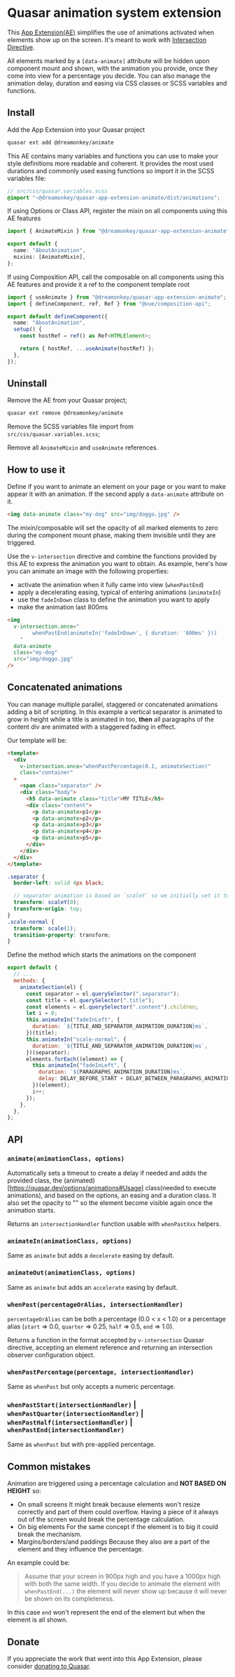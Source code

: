 # Quasar animation system extension

This [App Extension(AE)](https://quasar.dev/app-extensions/introduction) simplifies the use of animations activated when elements show up on the screen.
It's meant to work with [Intersection Directive](https://quasar.dev/vue-components/intersection#Introduction).

All elements marked by a `[data-animate]` attribute will be hidden upon component mount and shown, with the animation you provide, once they come into view for a percentage you decide. You can also manage the animation delay, duration and easing via CSS classes or SCSS variables and functions.

## Install

Add the App Extension into your Quasar project

```bash
quasar ext add @dreamonkey/animate
```

This AE contains many variables and functions you can use to make your style definitions more readable and coherent.
It provides the most used durations and commonly used easing functions so import it in the SCSS variables file:

```scss
// src/css/quasar.variables.scss
@import "~@dreamonkey/quasar-app-extension-animate/dist/animations";
```

If using Options or Class API, register the mixin on all components using this AE features

```ts
import { AnimateMixin } from "@dreamonkey/quasar-app-extension-animate";

export default {
  name: "AboutAnimation",
  mixins: [AnimateMixin],
};
```

If using Composition API, call the composable on all components using this AE features and provide it a ref to the component template root

```ts
import { useAnimate } from "@dreamonkey/quasar-app-extension-animate";
import { defineComponent, ref, Ref } from "@vue/composition-api";

export default defineComponent({
  name: "AboutAnimation",
  setup() {
    const hostRef = ref() as Ref<HTMLElement>;

    return { hostRef, ...useAnimate(hostRef) };
  },
});
```

## Uninstall

Remove the AE from your Quasar project;

```bash
quasar ext remove @dreamonkey/animate
```

Remove the SCSS variables file import from `src/css/quasar.variables.scss`;

Remove all `AnimateMixin` and `useAnimate` references.

## How to use it

Define if you want to animate an element on your page or you want to make appear it with an animation.
If the second apply a `data-animate` attribute on it.

```html
<img data-animate class="my-dog" src="img/doggo.jpg" />
```

The mixin/composable will set the opacity of all marked elements to zero during the component mount phase, making them invisible until they are triggered.

Use the `v-intersection` directive and combine the functions provided by this AE to express the animation you want to obtain.
As example, here's how you can animate an image with the following properties:

- activate the animation when it fully came into view (`whenPastEnd`)
- apply a decelerating easing, typical of entering animations (`animateIn`)
- use the `fadeInDown` class to define the animation you want to apply
- make the animation last 800ms

```html
<img
  v-intersection.once="
        whenPastEnd(animateIn('fadeInDown', { duration: '800ms' }))
    "
  data-animate
  class="my-dog"
  src="img/doggo.jpg"
/>
```

## Concatenated animations

You can manage multiple parallel, staggered or concatenated animations adding a bit of scripting.
In this example a vertical separator is animated to grow in height while a title is animated in too, **then** all paragraphs of the content div are animated with a staggered fading in effect.

Our template will be:

```html
<template>
  <div
    v-intersection.once="whenPastPercentage(0.1, animateSection)"
    class="container"
  >
    <span class="separator" />
    <div class="body">
      <h5 data-animate class="title">MY TITLE</h5>
      <div class="content">
        <p data-animate>p1</p>
        <p data-animate>p2</p>
        <p data-animate>p3</p>
        <p data-animate>p4</p>
        <p data-animate>p5</p>
      </div>
    </div>
  </div>
</template>
```

```scss
.separator {
  border-left: solid 4px black;

  // separator animation is based on `scaleY` so we initially set it to 0
  transform: scaleY(0);
  transform-origin: top;
}
.scale-normal {
  transform: scale(1);
  transition-property: transform;
}
```

Define the method which starts the animations on the component

```js
export default {
  // ...
  methods: {
    animateSection(el) {
      const separator = el.querySelector(".separator");
      const title = el.querySelector(".title");
      const elements = el.querySelector(".content").children;
      let i = 0;
      this.animateIn("fadeInLeft", {
        duration: `${TITLE_AND_SEPARATOR_ANIMATION_DURATION}ms`,
      })(title);
      this.animateIn("scale-normal", {
        duration: `${TITLE_AND_SEPARATOR_ANIMATION_DURATION}ms`,
      })(separator);
      elements.forEach((element) => {
        this.animateIn("fadeInLeft", {
          duration: `${PARAGRAPHS_ANIMATION_DURATION}ms`,
          delay: DELAY_BEFORE_START + DELAY_BETWEEN_PARAGRAPHS_ANIMATION * i,
        })(element);
        i++;
      });
    },
  },
};
```

## API

### `animate(animationClass, options)`

Automatically sets a timeout to create a delay if needed and adds the provided class, the (animated)[https://quasar.dev/options/animations#Usage] class(needed to execute animations), and based on the options, an easing and a duration class. It also set the opacity to "" so the element become visible again once the animation starts.

Returns an `intersectionHandler` function usable with `whenPastXxx` helpers.

### `animateIn(animationClass, options)`

Same as `animate` but adds a `decelerate` easing by default.

### `animateOut(animationClass, options)`

Same as `animate` but adds an `accelerate` easing by default.

### `whenPast(percentageOrAlias, intersectionHandler)`

`percentageOrAlias` can be both a percentage (0.0 < x < 1.0) or a percentage alias (`start` => 0.0, `quarter` => 0.25, `half` => 0.5, `end` => 1.0).

Returns a function in the format accepted by `v-intersection` Quasar directive, accepting an element reference and returning an intersection observer configuration object.

### `whenPastPercentage(percentage, intersectionHandler)`

Same as `whenPast` but only accepts a numeric percentage.

### `whenPastStart(intersectionHandler)` | `whenPastQuarter(intersectionHandler)` | `whenPastHalf(intersectionHandler)` | `whenPastEnd(intersectionHandler)`

Same as `whenPast` but with pre-applied percentage.

## Common mistakes

Animation are triggered using a percentage calculation and **NOT BASED ON HEIGHT** so:

- On small screens
  It might break because elements won't resize correctly and part of them could overflow. Having a piece of it always out of the screen would break the percentage calculation.
- On big elements
  For the same concept if the element is to big it could break the mechanism.
- Margins/borders/and paddings
  Because they also are a part of the element and they influence the percentage.

An example could be:

> Assume that your screen in 900px high and you have a 1000px high with both the same width.
> If you decide to animate the element with `whenPastEnd(...)` the element will never show up because it will never be shown on its completeness.

In this case `end` won't represent the end of the element but when the element is all shown.

## Donate

If you appreciate the work that went into this App Extension, please consider [donating to Quasar](https://donate.quasar.dev).

